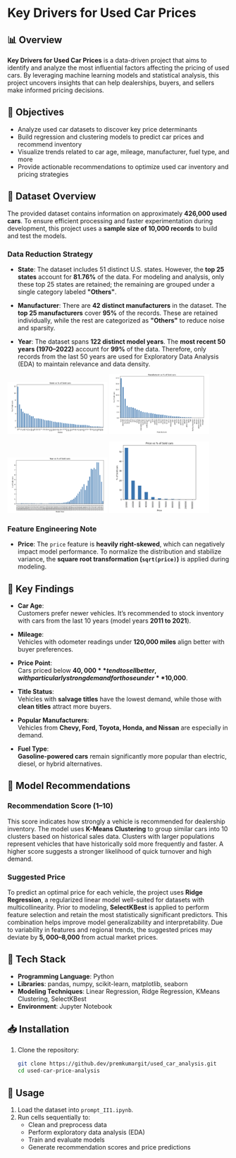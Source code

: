 # Key Drivers for Used Car Prices

## 📊 Overview

**Key Drivers for Used Car Prices** is a data-driven project that aims to identify and analyze the most influential factors affecting the pricing of used cars. By leveraging machine learning models and statistical analysis, this project uncovers insights that can help dealerships, buyers, and sellers make informed pricing decisions.

## 🧠 Objectives

- Analyze used car datasets to discover key price determinants  
- Build regression and clustering models to predict car prices and recommend inventory  
- Visualize trends related to car age, mileage, manufacturer, fuel type, and more  
- Provide actionable recommendations to optimize used car inventory and pricing strategies

## 📂 Dataset Overview

The provided dataset contains information on approximately **426,000 used cars**. To ensure efficient processing and faster experimentation during development, this project uses a **sample size of 10,000 records** to build and test the models.

### Data Reduction Strategy

- **State**: The dataset includes 51 distinct U.S. states. However, the **top 25 states** account for **81.76%** of the data. For modeling and analysis, only these top 25 states are retained; the remaining are grouped under a single category labeled **"Others"**.

- **Manufacturer**: There are **42 distinct manufacturers** in the dataset. The **top 25 manufacturers** cover **95%** of the records. These are retained individually, while the rest are categorized as **"Others"** to reduce noise and sparsity.

- **Year**: The dataset spans **122 distinct model years**. The **most recent 50 years (1970–2022)** account for **99%** of the data. Therefore, only records from the last 50 years are used for Exploratory Data Analysis (EDA) to maintain relevance and data density.

<p float="left">
    <img src="/images/State_SoldCars.png" width="45%"> 
    <img src="/images/Manu_SoldCars.png" width="45%"> 
</p>    
<p float="left">
    <img src="/images/Year_SoldCars.png" width="45%"> 
    <img src="/images/Price_SoldCars.png" width="45%">
</p>    



### Feature Engineering Note

- **Price**: The `price` feature is **heavily right-skewed**, which can negatively impact model performance. To normalize the distribution and stabilize variance, the **square root transformation (`sqrt(price)`)** is applied during modeling.


## 📌 Key Findings

- **Car Age**:  
  Customers prefer newer vehicles. It’s recommended to stock inventory with cars from the last 10 years (model years **2011 to 2021**).

- **Mileage**:  
  Vehicles with odometer readings under **120,000 miles** align better with buyer preferences.

- **Price Point**:  
  Cars priced below **$40,000** tend to sell better, with particularly strong demand for those under **$10,000**.

- **Title Status**:  
  Vehicles with **salvage titles** have the lowest demand, while those with **clean titles** attract more buyers.

- **Popular Manufacturers**:  
  Vehicles from **Chevy, Ford, Toyota, Honda, and Nissan** are especially in demand.

- **Fuel Type**:  
  **Gasoline-powered cars** remain significantly more popular than electric, diesel, or hybrid alternatives.

## 🤖 Model Recommendations

### Recommendation Score (1–10)

This score indicates how strongly a vehicle is recommended for dealership inventory. The model uses **K-Means Clustering** to group similar cars into 10 clusters based on historical sales data. Clusters with larger populations represent vehicles that have historically sold more frequently and faster. A higher score suggests a stronger likelihood of quick turnover and high demand.

### Suggested Price

To predict an optimal price for each vehicle, the project uses **Ridge Regression**, a regularized linear model well-suited for datasets with multicollinearity. Prior to modeling, **SelectKBest** is applied to perform feature selection and retain the most statistically significant predictors. This combination helps improve model generalizability and interpretability. Due to variability in features and regional trends, the suggested prices may deviate by **$5,000–$8,000** from actual market prices.

## 🔧 Tech Stack

- **Programming Language**: Python  
- **Libraries**: pandas, numpy, scikit-learn, matplotlib, seaborn  
- **Modeling Techniques**: Linear Regression, Ridge Regression, KMeans Clustering, SelectKBest  
- **Environment**: Jupyter Notebook

## 📥 Installation

1. Clone the repository:
   ```bash
   git clone https://github.dev/premkumargit/used_car_analysis.git
   cd used-car-price-analysis
   ```

## 🚀 Usage

1. Load the dataset into `prompt_II1.ipynb`.
2. Run cells sequentially to:
   - Clean and preprocess data
   - Perform exploratory data analysis (EDA)
   - Train and evaluate models
   - Generate recommendation scores and price predictions
